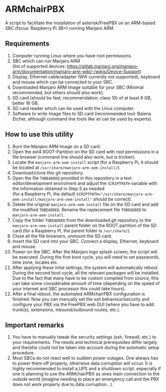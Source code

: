# ARMchairPBX
A script to facilitate the installation of asterisk/FreePBX on an ARM-based SBC (focus: Raspberry Pi 3B+) running Manjaro ARM.

## Requirements
1. Computer running Linux where you have root permissions.
2. SBC which can run Manjaro ARM <br> (list of supported devices: <https://gitlab.manjaro.org/manjaro-arm/documentation/manjaro-arm-wiki/-/wikis/Device-Support>)
3. Display, Ethernet cable/adapter (Wifi currently not supported), keyboard and mouse which can be connected to your SBC. 
4. Downloaded Manjaro ARM Image suitable for your SBC (Minimal recommended, but others should also work).
5. SD card (should be fast; recommendation: class 10) of at least 8 GB, better 16 GB.
6. SD card reader which can be used with the Linux computer.
7. Software to write Image files to SD card (recommended tool: Balena Etcher, although command line tools like `dd` can be used by experts).

## How to use this utility
1. Burn the Manjaro ARM Image on a SD card.
2. Open the ext4 ROOT-Partition on the SD card with root permissions in a file browser (command line should also work, but is trickier).
3. Locate the `manjaro-arm-oem-install` script (for a Raspberry Pi, it should be located at `/usr/share/manjaro-arm-oem-install/`).
4. Download/clone this git repository. 
5. Open the file `TOBEADDED` provided in this repository in a text editor/development enviroment and adjust the `SCRIPTPATH` variable with the information obtained in Step 3 as needed <br> (for a Raspberry Pi, the default `SCRIPTPATH="/usr/share/manjaro-arm-oem-install/manjaro-arm-oem-install"` should be correct).
6. Delete the original `manjaro-arm-oem-install` file on the SD card  and add the modified `TOBEADDED`. Rename the replacement file `TOBEADDED` to `manjaro-arm-oem-install`.
7. Copy the folder `TOBEADDED` from the downloaded git repository to the `manjaro-arm-oem-install` parent folder on the ROOT partition of the SD card (for a Raspberry Pi, the parent folder is `/usr/share/`).
8. Close all the file browsers, unmount the SD card.
9. Insert the SD card into your SBC. Connect a display, Ethernet, keyboard and mouse.
10. Power-on the SBC. After the Manjaro logo splash screen, the script will be executed. During the first boot cycle, you will need to set passwords, time zone, locales etc. 
11. After applying these inital settings, the system will automatically reboot. During the second boot cycle, all the relevant packages will be installed. Due to the fact that many have to be custom compiled from source, this can take some considerable amount of time (depending on the speed of your internet and SBC processor this could take hours).
12. After a final reboot, the automated ARMchairPBX configuration is finished. Now you can manually set the ssh behaviour/security and configure your PBX via the FreePBX web GUI (where you have to add trunk(s), extensions, inbound/outbound routes, etc.). 

## Important remarks
1. You have to manually tweak the security settings (ssh, firewall, etc.) to your requirements. The needs and technical prerequisites differ largely and therefor could not be taken into account during the automatic setup procedure.
2. Most SBCs do not react well to sudden power outages. One always has to power them off properly, otherwise data corruption will occur. It is highly recommended to install a UPS and a shutdown script, especially if one is planning to use the ARMchairPBX as ones main connection to the outside world (imagine needing to place an emergency call and the PBX does not work properly due to data corruption...).
